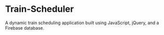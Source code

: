 # Train-Scheduler
A dynamic train scheduling application built using JavaScript, jQuery, and a Firebase database.
